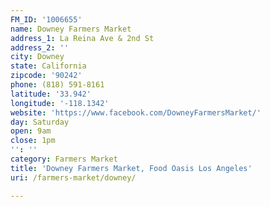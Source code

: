 ```yaml
---
FM_ID: '1006655'
name: Downey Farmers Market
address_1: La Reina Ave & 2nd St
address_2: ''
city: Downey
state: California
zipcode: '90242'
phone: (818) 591-8161
latitude: '33.942'
longitude: '-118.1342'
website: 'https://www.facebook.com/DowneyFarmersMarket/'
day: Saturday
open: 9am
close: 1pm
'': ''
category: Farmers Market
title: 'Downey Farmers Market, Food Oasis Los Angeles'
uri: /farmers-market/downey/

---
```

